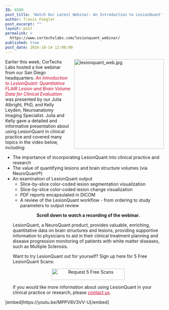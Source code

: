 ```yaml
---
ID: 6599
post_title: 'Watch Our Latest Webinar: An Introduction to LesionQuant'
author: Travis Foegler
post_excerpt: ""
layout: post
permalink: >
  https://www.cortechslabs.com/lesionquant_webinar/
published: true
post_date: 2016-10-14 12:00:00
---
```

<img style="margin: 0px 0px 10px 10px; float: right; width: 285px;" src="https://www.cortechslabs.com/wp-content/uploads/2017/02/lesionquant_web.jpg?t=1486616743416&amp;width=285&amp;name=lesionquant_web.jpg" alt="lesionquant_web.jpg" width="285" />Earlier this week, CorTechs Labs hosted a live webinar from our San Diego headquarters.<em><span style="color: #c8042c;"> An Introduction to LesionQuant: Quantitative FLAIR Lesion and Brain Volume Data for Clinical Evaluation</span></em> was presented by our Julia Albright, PhD, and Kelly Leyden, Neuroanatomy Imaging Specialist. Julia and Kelly gave a detailed and informative presentation about using LesionQuant in clinical practice and covered many topics in the video below, including:
<ul>
 	<li>The importance of incorporating LesionQuant into clinical practice and research</li>
 	<li>The value of quantifying lesions and brain structure volumes (via NeuroQuant®)</li>
 	<li>An examination of LesionQuant output
<ul>
 	<li>Slice-by-slice color-coded lesion segmentation visualization</li>
 	<li>Slice-by-slice color-coded lesion change visualization</li>
 	<li>PDF reports encapsulated in DICOM</li>
 	<li>A review of the LesionQuant workflow - from ordering to study parameters to output review</li>
</ul>
<p style="text-align: center;"><strong>Scroll down to watch a recording of the webinar.</strong></p>
LesionQuant, a NeuroQuant product, provides valuable, enriching, quantitative data on brain structures and lesions, providing supportive information to physicians to aid in their clinical treatment planning and disease progression monitoring of patients with white matter diseases, such as Multiple Sclerosis.

Want to try LesionQuant out for yourself? Sign up here for 5 Free LesionQuant Scans:
<p style="text-align: center;"><a class="cta_button" href="https://www.cortechslabs.com/lesionquant"><img class="alignnone" style="border-width: 0px;" src="https://no-cache.hubspot.com/cta/default/343740/bd9f932d-e529-4d44-b1f5-4ccd2fb76d8c.png" alt="Request 5 Free Scans" width="232" height="36" /></a></p>
If you would like more information about using LesionQuant in your clinical practice or research, please <span style="color: #c8042c;"><a style="color: #c8042c;" href="https://www.cortechslabs.com/contact/">contact us</a></span>.</li>
</ul>
[embed]https://youtu.be/MPPV8V3VV-U[/embed]